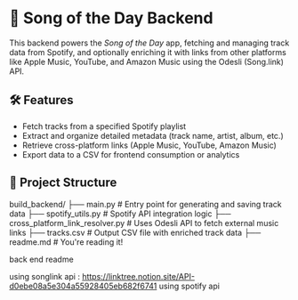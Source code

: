 # 🎵 Song of the Day Backend

This backend powers the *Song of the Day* app, fetching and managing track data from Spotify, and optionally enriching it with links from other platforms like Apple Music, YouTube, and Amazon Music using the Odesli (Song.link) API.

## 🛠️ Features
- Fetch tracks from a specified Spotify playlist
- Extract and organize detailed metadata (track name, artist, album, etc.)
- Retrieve cross-platform links (Apple Music, YouTube, Amazon Music)
- Export data to a CSV for frontend consumption or analytics

## 📁 Project Structure
build_backend/
├── main.py # Entry point for generating and saving track data
├── spotify_utils.py # Spotify API integration logic
├── cross_platform_link_resolver.py # Uses Odesli API to fetch external music links
├── tracks.csv # Output CSV file with enriched track data
├── readme.md # You're reading it!

back end readme

using songlink api : https://linktree.notion.site/API-d0ebe08a5e304a55928405eb682f6741 using spotify api